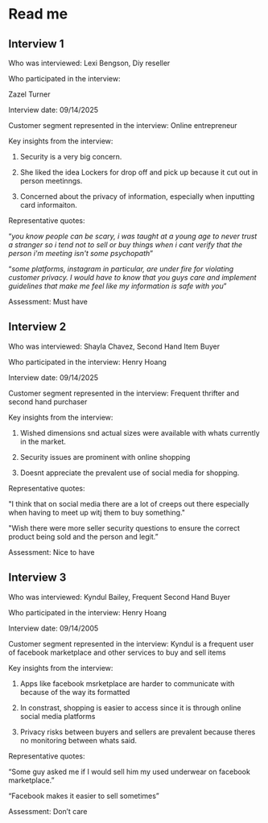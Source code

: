 # Read me 
## Interview 1

Who was interviewed: Lexi Bengson, Diy reseller 

Who participated in the interview:

Zazel Turner

Interview date:
09/14/2025

Customer segment represented in the interview:
Online entrepreneur

Key insights from the interview:

1. Security is a very big concern. 

2. She liked the idea Lockers for drop off and pick up because it cut out in person meetinngs.

3. Concerned about the privacy of information, especially when inputting card informaiton.

Representative quotes:

“*you know people can be scary, i was taught at a young age to never trust a stranger so i tend not to sell or buy things when i cant verify that the person i'm meeting isn't some psychopath*”

“*some platforms, instagram in particular, are under fire for violating customer privacy. I would have to know that you guys care and implement guidelines that make me feel like my information is safe with you*”

Assessment:
Must have

## Interview 2 
Who was interviewed:
Shayla Chavez, Second Hand Item Buyer

Who participated in the interview:
Henry Hoang

Interview date:
09/14/2025

Customer segment represented in the interview:
Frequent thrifter and second hand purchaser

Key insights from the interview:

1. Wished dimensions snd actual sizes were available with whats currently in the market.

2. Security issues are prominent with online shopping

3. Doesnt appreciate the prevalent use of social media for shopping.

Representative quotes:

"I think that on social media there are a lot of creeps out there especially when having to meet up witj them to buy something."

"Wish there were more seller security questions to ensure the correct product being sold and the person and legit.”

Assessment:
Nice to have

## Interview 3
Who was interviewed:
Kyndul Bailey, Frequent Second Hand Buyer

Who participated in the interview:
Henry Hoang

Interview date:
09/14/2005

Customer segment represented in the interview:
Kyndul is a frequent user of facebook marketplace and other services to buy and sell items

Key insights from the interview:

1. Apps like facebook msrketplace are harder to communicate with because of the way its formatted

2. In constrast, shopping is easier to access since it is through online social media platforms

3. Privacy risks between buyers and sellers are prevalent because theres no monitoring between whats said.

Representative quotes:

“Some guy asked me if I would sell him my used underwear on facebook marketplace.”

“Facebook makes it easier to sell sometimes”

Assessment:
Don’t care



